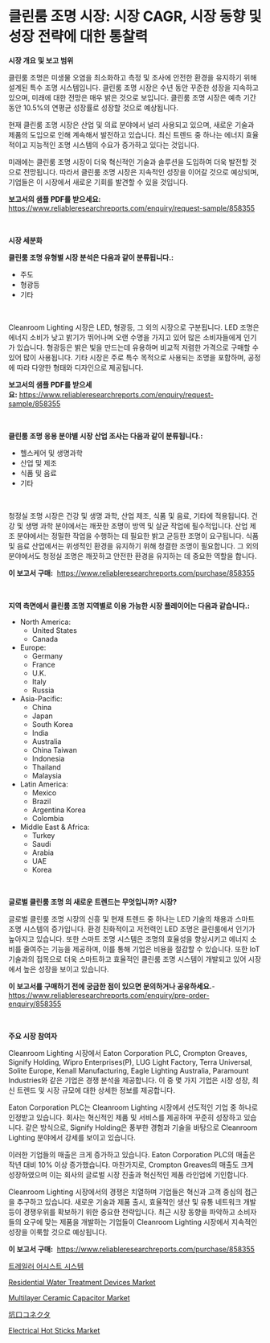 <p><h1>클린룸 조명 시장: 시장 CAGR, 시장 동향 및 성장 전략에 대한 통찰력</h1></p><p><strong>시장 개요 및 보고 범위</strong></p>
<p><p>클린룸 조명은 미생물 오염을 최소화하고 측정 및 조사에 안전한 환경을 유지하기 위해 설계된 특수 조명 시스템입니다. 클린룸 조명 시장은 수년 동안 꾸준한 성장을 지속하고 있으며, 미래에 대한 전망은 매우 밝은 것으로 보입니다. 클린룸 조명 시장은 예측 기간 동안 10.5%의 연평균 성장률로 성장할 것으로 예상됩니다. </p><p>현재 클린룸 조명 시장은 산업 및 의료 분야에서 널리 사용되고 있으며, 새로운 기술과 제품의 도입으로 인해 계속해서 발전하고 있습니다. 최신 트렌드 중 하나는 에너지 효율적이고 지능적인 조명 시스템의 수요가 증가하고 있다는 것입니다.</p><p>미래에는 클린룸 조명 시장이 더욱 혁신적인 기술과 솔루션을 도입하여 더욱 발전할 것으로 전망됩니다. 따라서 클린룸 조명 시장은 지속적인 성장을 이어갈 것으로 예상되며, 기업들은 이 시장에서 새로운 기회를 발견할 수 있을 것입니다.</p></p>
<p><strong>보고서의 샘플 PDF를 받으세요:</strong> <a href="https://www.reliableresearchreports.com/enquiry/request-sample/858355">https://www.reliableresearchreports.com/enquiry/request-sample/858355</a></p>
<p>&nbsp;</p>
<p><strong>시장 세분화</strong></p>
<p><strong>클린룸 조명 유형별 시장 분석은 다음과 같이 분류됩니다.:</strong></p>
<p><ul><li>주도</li><li>형광등</li><li>기타</li></ul></p>
<p>&nbsp;</p>
<p><p>Cleanroom Lighting 시장은 LED, 형광등, 그 외의 시장으로 구분됩니다. LED 조명은 에너지 소비가 낮고 밝기가 뛰어나며 오랜 수명을 가지고 있어 많은 소비자들에게 인기가 있습니다. 형광등은 밝은 빛을 만드는데 유용하며 비교적 저렴한 가격으로 구매할 수 있어 많이 사용됩니다. 기타 시장은 주로 특수 목적으로 사용되는 조명을 포함하며, 공정에 따라 다양한 형태와 디자인으로 제공됩니다.</p></p>
<p><strong>보고서의 샘플 PDF를 받으세요:</strong>&nbsp;<a href="https://www.reliableresearchreports.com/enquiry/request-sample/858355">https://www.reliableresearchreports.com/enquiry/request-sample/858355</a></p>
<p>&nbsp;</p>
<p><strong> 클린룸 조명 응용 분야별 시장 산업 조사는 다음과 같이 분류됩니다.:</strong></p>
<p><ul><li>헬스케어 및 생명과학</li><li>산업 및 제조</li><li>식품 및 음료</li><li>기타</li></ul></p>
<p>&nbsp;</p>
<p><p>청정실 조명 시장은 건강 및 생명 과학, 산업 제조, 식품 및 음료, 기타에 적용됩니다. 건강 및 생명 과학 분야에서는 깨끗한 조명이 방역 및 살균 작업에 필수적입니다. 산업 제조 분야에서는 정밀한 작업을 수행하는 데 필요한 밝고 균등한 조명이 요구됩니다. 식품 및 음료 산업에서는 위생적인 환경을 유지하기 위해 청결한 조명이 필요합니다. 그 외의 분야에서도 청정실 조명은 깨끗하고 안전한 환경을 유지하는 데 중요한 역할을 합니다.</p></p>
<p><strong>이 보고서 구매:</strong>&nbsp; <a href="https://www.reliableresearchreports.com/purchase/858355">https://www.reliableresearchreports.com/purchase/858355</a></p>
<p>&nbsp;</p>
<p><strong>지역 측면에서 클린룸 조명 지역별로 이용 가능한 시장 플레이어는 다음과 같습니다.:</strong></p>
<p><ul>
    <li>
        North America:
        <ul>
            <li>United States</li>
            <li>Canada</li>
        </ul>
    </li>
    <li>
        Europe:
        <ul>
            <li>Germany</li>
            <li>France</li>
            <li>U.K.</li>
            <li>Italy</li>
            <li>Russia</li>
        </ul>
    </li>
    <li>
        Asia-Pacific:
        <ul>
            <li>China</li>
            <li>Japan</li>
            <li>South Korea</li>
            <li>India</li>
            <li>Australia</li>
            <li>China Taiwan</li>
            <li>Indonesia</li>
            <li>Thailand</li>
            <li>Malaysia</li>
        </ul>
    </li>
    <li>
        Latin America:
        <ul>
            <li>Mexico</li>
            <li>Brazil</li>
            <li>Argentina Korea</li>
            <li>Colombia</li>
        </ul>
    </li>
    <li>
        Middle East & Africa:
        <ul>
            <li>Turkey</li>
            <li>Saudi</li>
            <li>Arabia</li>
            <li>UAE</li>
            <li>Korea</li>
        </ul>
    </li>
    </ul></p>
<p>&nbsp;</p>
<p><strong>글로벌 클린룸 조명 의 새로운 트렌드는 무엇입니까? 시장?</strong></p>
<p><p>글로벌 클린룸 조명 시장의 신흥 및 현재 트렌드 중 하나는 LED 기술의 채용과 스마트 조명 시스템의 증가입니다. 환경 친화적이고 저전력인 LED 조명은 클린룸에서 인기가 높아지고 있습니다. 또한 스마트 조명 시스템은 조명의 효율성을 향상시키고 에너지 소비를 줄여주는 기능을 제공하며, 이를 통해 기업은 비용을 절감할 수 있습니다. 또한 IoT 기술과의 접목으로 더욱 스마트하고 효율적인 클린룸 조명 시스템이 개발되고 있어 시장에서 높은 성장을 보이고 있습니다.</p></p>
<p><strong>이 보고서를 구매하기 전에 궁금한 점이 있으면 문의하거나 공유하세요.</strong>- <a href="https://www.reliableresearchreports.com/enquiry/pre-order-enquiry/858355">https://www.reliableresearchreports.com/enquiry/pre-order-enquiry/858355</a></p>
<p>&nbsp;</p>
<p><strong>주요 시장 참여자</strong></p>
<p><p>Cleanroom Lighting 시장에서 Eaton Corporation PLC, Crompton Greaves, Signify Holding, Wipro Enterprises(P), LUG Light Factory, Terra Universal, Solite Europe, Kenall Manufacturing, Eagle Lighting Australia, Paramount Industries와 같은 기업은 경쟁 분석을 제공합니다. 이 중 몇 가지 기업은 시장 성장, 최신 트렌드 및 시장 규모에 대한 상세한 정보를 제공합니다. </p><p>Eaton Corporation PLC는 Cleanroom Lighting 시장에서 선도적인 기업 중 하나로 인정받고 있습니다. 회사는 혁신적인 제품 및 서비스를 제공하며 꾸준히 성장하고 있습니다. 같은 방식으로, Signify Holding은 풍부한 경험과 기술을 바탕으로 Cleanroom Lighting 분야에서 강세를 보이고 있습니다. </p><p>이러한 기업들의 매출은 크게 증가하고 있습니다. Eaton Corporation PLC의 매출은 작년 대비 10% 이상 증가했습니다. 마찬가지로, Crompton Greaves의 매출도 크게 성장하였으며 이는 회사의 글로벌 시장 진출과 혁신적인 제품 라인업에 기인합니다. </p><p>Cleanroom Lighting 시장에서의 경쟁은 치열하며 기업들은 혁신과 고객 중심의 접근을 추구하고 있습니다. 새로운 기술과 제품 출시, 효율적인 생산 및 유통 네트워크 개발 등이 경쟁우위를 확보하기 위한 중요한 전략입니다. 최근 시장 동향을 파악하고 소비자들의 요구에 맞는 제품을 개발하는 기업들이 Cleanroom Lighting 시장에서 지속적인 성장을 이룩할 것으로 예상됩니다.</p></p>
<p><strong>이 보고서 구매:</strong>&nbsp;&nbsp;<a href="https://www.reliableresearchreports.com/purchase/858355">https://www.reliableresearchreports.com/purchase/858355</a></p>
<p><p><a href="https://github.com/TobyKub4685/Market-Research-Report-List-1/blob/main/34452389738.md">트레일러 어시스트 시스템</a></p><p><a href="https://view.publitas.com/reportprime-1/residential-water-treatment-devices-market-research-report-reveals-the-latest-trends-and-opportunities-of-this-market-for-period-from-2024-2031/">Residential Water Treatment Devices Market</a></p><p><a href="https://github.com/Sherrillcrooksxa8i18ucf2m/Market-Research-Report-List-1/blob/main/multilayer-ceramic-capacitor-market.md">Multilayer Ceramic Capacitor Market</a></p><p><a href="https://medium.com/@chloekessler01/%E4%BA%95%E6%88%B8%E3%83%98%E3%83%83%E3%83%89%E3%82%B3%E3%83%8D%E3%82%AF%E3%82%BF%E5%B8%82%E5%A0%B4%E3%81%AE%E5%8B%95%E5%90%91%E3%81%A8%E5%B8%82%E5%A0%B4%E5%88%86%E6%9E%90%E3%81%AF-2024%E5%B9%B4%E3%81%8B%E3%82%892031%E5%B9%B4%E3%81%BE%E3%81%A7%E3%81%AE%E6%9C%9F%E9%96%93%E3%81%AB%E4%BA%88%E6%B8%AC%E3%81%95%E3%82%8C%E3%81%A6%E3%81%84%E3%81%BE%E3%81%99-2894ebe9528c">坑口コネクタ</a></p><p><a href="https://faithful-glue-af3.notion.site/Electrical-Hot-Sticks-Market-Size-and-Growth-Market-Segmentation-Regional-and-Country-Breakdowns--b2210bc009f54df48120c24c33fef63a">Electrical Hot Sticks Market</a></p></p>
